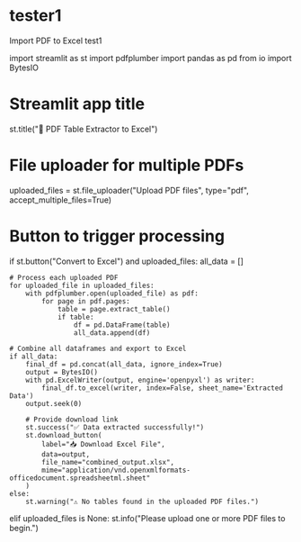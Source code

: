 # tester1
Import PDF to Excel test1

import streamlit as st
import pdfplumber
import pandas as pd
from io import BytesIO

# Streamlit app title
st.title("📄 PDF Table Extractor to Excel")

# File uploader for multiple PDFs
uploaded_files = st.file_uploader("Upload PDF files", type="pdf", accept_multiple_files=True)

# Button to trigger processing
if st.button("Convert to Excel") and uploaded_files:
    all_data = []

    # Process each uploaded PDF
    for uploaded_file in uploaded_files:
        with pdfplumber.open(uploaded_file) as pdf:
            for page in pdf.pages:
                table = page.extract_table()
                if table:
                    df = pd.DataFrame(table)
                    all_data.append(df)

    # Combine all dataframes and export to Excel
    if all_data:
        final_df = pd.concat(all_data, ignore_index=True)
        output = BytesIO()
        with pd.ExcelWriter(output, engine='openpyxl') as writer:
            final_df.to_excel(writer, index=False, sheet_name='Extracted Data')
        output.seek(0)

        # Provide download link
        st.success("✅ Data extracted successfully!")
        st.download_button(
            label="📥 Download Excel File",
            data=output,
            file_name="combined_output.xlsx",
            mime="application/vnd.openxmlformats-officedocument.spreadsheetml.sheet"
        )
    else:
        st.warning("⚠️ No tables found in the uploaded PDF files.")
elif uploaded_files is None:
    st.info("Please upload one or more PDF files to begin.")
